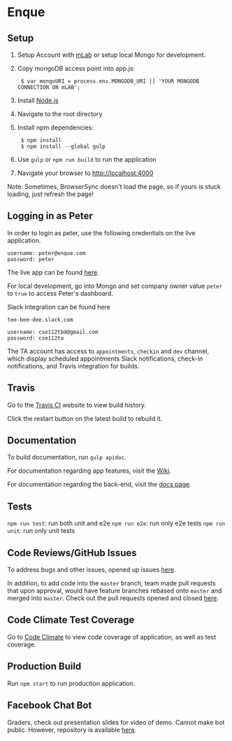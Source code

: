 # Enque

Setup
----------------------------
1. Setup Account with [mLab](https://mlab.com/) or setup local Mongo for development.
2. Copy mongoDB access point into app.js:

        $ var mongoURI = process.env.MONGODB_URI || 'YOUR MONGODB CONNECTION ON mLAB';

2. Install [Node.js](http://nodejs.org/download/)
3. Navigate to the root directory
4. Install npm dependencies:

        $ npm install
        $ npm install --global gulp

6. Use ``gulp`` or ``npm run build`` to run the application
7. Navigate your browser to [http://localhost:4000](http://localhost:4000/)

Note: Sometimes, BrowserSync doesn't load the page, so if yours is stuck loading, just refresh the page!

Logging in as Peter
----------------------------
In order to login as peter, use the following credentials on the live application.

	username: peter@enque.com
	password: peter

The live app can be found [here](http://tbd-team2.herokuapp.com/).

For local development, go into Mongo and set company owner value `peter` to `true` to access Peter's dashboard.

Slack Integration can be found here

	tee-bee-dee.slack.com

	username: cse112tbd@gmail.com
	password: cse112ta
	
The TA account has access to `appointments`, `checkin` and `dev` channel, which display scheduled appointments Slack notifications, check-in notifications, and Travis integration for builds.

Travis
----------------------------
Go to the [Travis CI](https://travis-ci.org/tee-bee-dee/team2) website to view build history.

Click the restart button on the latest build to rebuild it.

Documentation
----------------------------
To build documentation, run ``gulp apidoc``.

For documentation regarding app features, visit the [Wiki](https://github.com/tee-bee-dee/team2/wiki).

For documentation regarding the back-end, visit the [docs page](https://tbd-team2.herokuapp.com/docs/).

Tests
----------------------------
``npm run test``: run both unit and e2e
``npm run e2e``: run only e2e tests
``npm run unit``: run only unit tests

Code Reviews/GitHub Issues
----------------------------
To address bugs and other issues, opened up issues [here](https://github.com/tee-bee-dee/team2/issues).

In addition, to add code into the `master` branch, team made pull requests that upon approval, would have feature branches rebased onto `master` and merged into `master`. Check out the pull requests opened and closed [here](https://github.com/tee-bee-dee/team2/pulls).

Code Climate Test Coverage
----------------------------
Go to [Code Climate](https://codeclimate.com/github/tee-bee-dee/team2) to view code coverage of application, as well as test coverage.

Production Build
----------------------------
Run ``npm start`` to run production application.

Facebook Chat Bot
----------------------------
Graders, check out presentation slides for video of demo. Cannot make bot public. However, repository is available [here](https://github.com/tee-bee-dee/enquechat).
